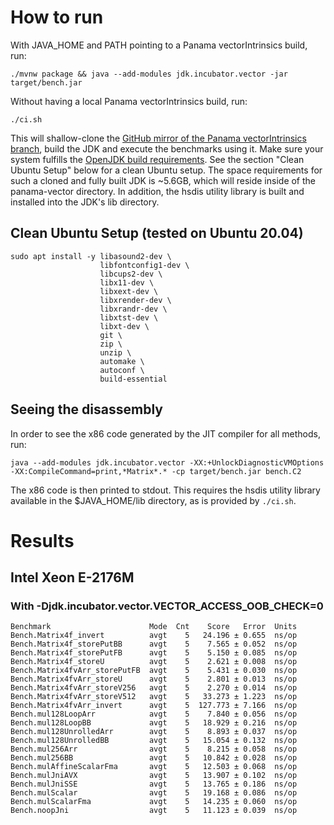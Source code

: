 # How to run

With JAVA_HOME and PATH pointing to a Panama vectorIntrinsics build, run:

```
./mvnw package && java --add-modules jdk.incubator.vector -jar target/bench.jar
```

Without having a local Panama vectorIntrinsics build, run:
```
./ci.sh
```
This will shallow-clone the [GitHub mirror of the Panama vectorIntrinsics branch](https://github.com/openjdk/panama-vector/tree/vectorIntrinsics), build the JDK and execute the benchmarks using it. Make sure your system fulfills the [OpenJDK build requirements](https://github.com/openjdk/panama-vector/blob/vectorIntrinsics/doc/building.md). See the section "Clean Ubuntu Setup" below for a clean Ubuntu setup.
The space requirements for such a cloned and fully built JDK is ~5.6GB, which will reside inside of the panama-vector directory.
In addition, the hsdis utility library is built and installed into the JDK's lib directory.

## Clean Ubuntu Setup (tested on Ubuntu 20.04)

```
sudo apt install -y libasound2-dev \
                    libfontconfig1-dev \
                    libcups2-dev \
                    libx11-dev \
                    libxext-dev \
                    libxrender-dev \
                    libxrandr-dev \
                    libxtst-dev \
                    libxt-dev \
                    git \
                    zip \
                    unzip \
                    automake \
                    autoconf \
                    build-essential
```

## Seeing the disassembly

In order to see the x86 code generated by the JIT compiler for all methods, run:
```
java --add-modules jdk.incubator.vector -XX:+UnlockDiagnosticVMOptions -XX:CompileCommand=print,*Matrix*.* -cp target/bench.jar bench.C2
```
The x86 code is then printed to stdout. This requires the hsdis utility library available in the $JAVA_HOME/lib directory, as is provided by `./ci.sh`.

# Results

## Intel Xeon E-2176M
### With -Djdk.incubator.vector.VECTOR_ACCESS_OOB_CHECK=0
```
Benchmark                      Mode  Cnt    Score   Error  Units
Bench.Matrix4f_invert          avgt    5   24.196 ± 0.655  ns/op
Bench.Matrix4f_storePutBB      avgt    5    7.565 ± 0.052  ns/op
Bench.Matrix4f_storePutFB      avgt    5    5.150 ± 0.085  ns/op
Bench.Matrix4f_storeU          avgt    5    2.621 ± 0.008  ns/op
Bench.Matrix4fvArr_storePutFB  avgt    5    5.431 ± 0.030  ns/op
Bench.Matrix4fvArr_storeU      avgt    5    2.801 ± 0.013  ns/op
Bench.Matrix4fvArr_storeV256   avgt    5    2.270 ± 0.014  ns/op
Bench.Matrix4fvArr_storeV512   avgt    5   33.273 ± 1.223  ns/op
Bench.Matrix4fvArr_invert      avgt    5  127.773 ± 7.166  ns/op
Bench.mul128LoopArr            avgt    5    7.840 ± 0.056  ns/op
Bench.mul128LoopBB             avgt    5   18.929 ± 0.216  ns/op
Bench.mul128UnrolledArr        avgt    5    8.893 ± 0.037  ns/op
Bench.mul128UnrolledBB         avgt    5   15.054 ± 0.132  ns/op
Bench.mul256Arr                avgt    5    8.215 ± 0.058  ns/op
Bench.mul256BB                 avgt    5   10.842 ± 0.028  ns/op
Bench.mulAffineScalarFma       avgt    5   12.503 ± 0.068  ns/op
Bench.mulJniAVX                avgt    5   13.907 ± 0.102  ns/op
Bench.mulJniSSE                avgt    5   13.765 ± 0.186  ns/op
Bench.mulScalar                avgt    5   19.168 ± 0.086  ns/op
Bench.mulScalarFma             avgt    5   14.235 ± 0.060  ns/op
Bench.noopJni                  avgt    5   11.123 ± 0.039  ns/op
```
